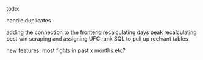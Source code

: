 todo: 

handle duplicates



adding the connection to the frontend 
recalculating days peak
recalculating best win 
scraping and assigning UFC rank
SQL to pull up reelvant tables


new features:
most fights in past x months etc?
